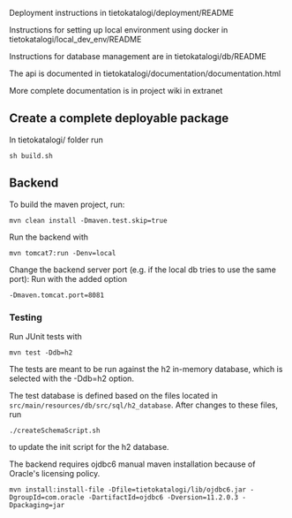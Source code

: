 Deployment instructions in tietokatalogi/deployment/README

Instructions for setting up local environment using docker in tietokatalogi/local_dev_env/README

Instructions for database management are in tietokatalogi/db/README

The api is documented in tietokatalogi/documentation/documentation.html

More complete documentation is in project wiki in extranet

## Create a complete deployable package
In tietokatalogi/ folder run 
```
sh build.sh
```


## Backend
To build the maven project, run:
```
mvn clean install -Dmaven.test.skip=true
```


Run the backend with
```
mvn tomcat7:run -Denv=local
```


Change the backend server port (e.g. if the local db tries to use the same port):
Run with the added option
```
-Dmaven.tomcat.port=8081
```

### Testing
Run JUnit tests with
```
mvn test -Ddb=h2
```
The tests are meant to be run against the h2 in-memory database, which is selected with the -Ddb=h2 option.

The test database is defined based on the files located in `src/main/resources/db/src/sql/h2_database`.
After changes to these files, run 
```
./createSchemaScript.sh
```
to update the init script for the h2 database.

The backend requires ojdbc6 manual maven installation because of Oracle's licensing policy.
```
mvn install:install-file -Dfile=tietokatalogi/lib/ojdbc6.jar -DgroupId=com.oracle -DartifactId=ojdbc6 -Dversion=11.2.0.3 -Dpackaging=jar
```
